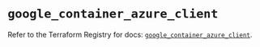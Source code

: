 # `google_container_azure_client`

Refer to the Terraform Registry for docs: [`google_container_azure_client`](https://registry.terraform.io/providers/hashicorp/google/6.50.0/docs/resources/container_azure_client).
